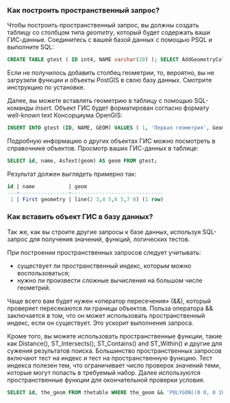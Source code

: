 ### Как построить пространственный запрос?

Чтобы построить пространственный запрос, вы должны создать таблицу со столбцом типа _geometry_, который будет содержать ваши ГИС-данные. Соединитесь с вашей базой данных с помощью PSQL и выполните SQL:

```sql
CREATE TABLE gtest ( ID int4, NAME varchar(20) ); SELECT AddGeometryColumn('', 'gtest','geom',-1,'LINESTRING',2);
```

Если не получилось добавить столбец геометрии, то, вероятно, вы не загрузили функции и объекты PostGIS в свою базу данных. Смотрите инструкцию по установке.

Далее, вы можете вставлять геометрию в таблицу с помощью SQL-команды _insert_. Объект ГИС будет форматирован согласно формату well-known text Консорциума OpenGIS:

```sql
INSERT INTO gtest (ID, NAME, GEOM) VALUES ( 1, 'Первая геометрия', GeomFromText('LINESTRING(2 3,4 5,6 5,7 8)', -1) );
```

Подробную информацию о других объектах ГИС можно посмотреть в справочнике объектов. Просмотр ваших ГИС-данных в таблице:

```sql
SELECT id, name, AsText(geom) AS geom FROM gtest;
```

Результат должен выглядеть примерно так:

```sql
id | name           | geom 
---+----------------+------------------------------
 1 | First geometry | line(2 3,4 5,6 5,7 8) (1 row)
```

### Как вставить объект ГИС в базу данных?

Так же, как вы строите другие запросы к базе данных, используя SQL-запрос для получения значений, функций, логических тестов.

При построении пространственных запросов следует учитывать:

- существует ли пространственный индекс, которым можно воспользоваться;
- нужно ли произвести сложные вычисления на большом числе геометрий.

Чаще всего вам будет нужен «оператор пересечения» (&&), который проверяет пересекаются ли границы объектов. Польза оператора && заключается в том, что он может использовать пространственный индекс, если он существует. Это ускорит выполнения запроса.

Кроме того, вы можете использовать пространственные функции, такие как Distance(), ST_Intersects(), ST_Contains() and ST_Within() и другие для сужения результатов поиска. Большинство пространственных запросов включают тест на индекс и тест на пространственную функцию. Тест индекса полезен тем, что ограничивает число проверок значений теми, которые могут попасть в требуемый набор. Далее используются пространственные функции для окончательной проверки условия.

```sql
SELECT id, the_geom FROM thetable WHERE the_geom && 'POLYGON((0 0, 0 10, 10 10, 10 0, 0 0))' AND _ST_Contains(the_geom,'POLYGON((0 0, 0 10, 10 10, 10 0, 0 0))');
```
